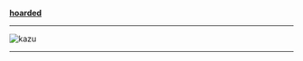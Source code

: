 [**hoarded**](https://rentry.co/angelstruck)
***
![kazu](https://cdn.discordapp.com/attachments/852782813186490408/1106369205663703040/image0.gif)
***